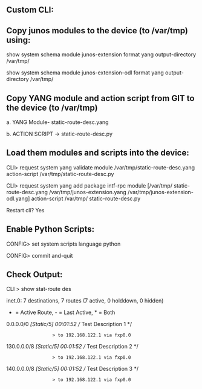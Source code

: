 Custom CLI:
------------
 
Copy junos modules to the device (to /var/tmp) using:
--------------------
show system schema module junos-extension format yang output-directory /var/tmp/

show system schema module junos-extension-odl format yang output-directory /var/tmp/

Copy YANG module and action script from GIT to the device (to /var/tmp)
----------------------

a. YANG Module- static-route-desc.yang

b. ACTION SCRIPT -> static-route-desc.py

Load them modules and scripts into the device:
---------------------
CLI> request system yang validate module /var/tmp/static-route-desc.yang action-script /var/tmp/static-route-desc.py

CLI> request system yang add package intf-rpc module [/var/tmp/ static-route-desc.yang /var/tmp/junos-extension.yang /var/tmp/junos-extension-odl.yang] action-script /var/tmp/ static-route-desc.py

Restart cli? Yes <enter>

Enable Python Scripts:
----------------
CONFIG> set system scripts language python

CONFIG> commit and-quit

Check Output:
---------
CLI > show stat-route des   

 inet.0: 7 destinations, 7 routes (7 active, 0 holddown, 0 hidden)

+ = Active Route, - = Last Active, * = Both

0.0.0.0/0          *[Static/5] 00:01:52 /* Test Description 1 */

                     > to 192.168.122.1 via fxp0.0

130.0.0.0/8        *[Static/5] 00:01:52 /* Test Description 2 */

                     > to 192.168.122.1 via fxp0.0

140.0.0.0/8        *[Static/5] 00:01:52 /* Test Description 3 */

                     > to 192.168.122.1 via fxp0.0

